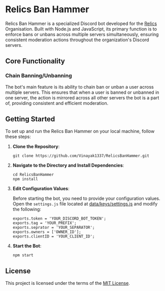 # Relics Ban Hammer

Relics Ban Hammer is a specialized Discord bot developed for the [Relics](https://twitter.com/@relics_global) Organisation. Built with Node.js and JavaScript, its primary function is to enforce bans or unbans across multiple servers simultaneously, ensuring consistent moderation actions throughout the organization's Discord servers.

## Core Functionality

### Chain Banning/Unbanning

The bot's main feature is its ability to chain ban or unban a user across multiple servers. This ensures that when a user is banned or unbanned in one server, the action is mirrored across all other servers the bot is a part of, providing consistent and efficient moderation.

## Getting Started

To set up and run the Relics Ban Hammer on your local machine, follow these steps:

1. **Clone the Repository**:
   ```
   git clone https://github.com/Vinayak1337/RelicsBanHammer.git 
   ```

2. **Navigate to the Directory and Install Dependencies**:
   ```
   cd RelicsBanHammer
   npm install
   ```

3. **Edit Configuration Values**:
   
   Before starting the bot, you need to provide your configuration values. Open the `settings.js` file located at [data/keys/settings.js](https://github.com/Vinayak1337/RelicsBanHammer/blob/master/data/keys/settings.js) and modify the following:

   ```
   exports.token = 'YOUR_DISCORD_BOT_TOKEN';
   exports.tag = 'YOUR_PREFIX';
   exports.seprator = 'YOUR_SEPARATOR';
   exports.owners = ['OWNER_ID'];
   exports.clientID = 'YOUR_CLIENT_ID';
   ```

4. **Start the Bot**:
   ```
   npm start
   ```

## License

This project is licensed under the terms of the [MIT License](https://github.com/Vinayak1337/RelicsBanHammer/blob/master/LICENSE).
